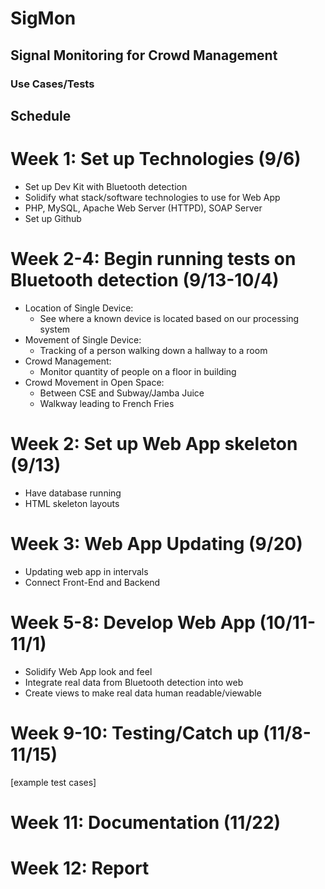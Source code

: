 # SigMon
## Signal Monitoring for Crowd Management
### Use Cases/Tests 

## Schedule
# Week 1: Set up Technologies (9/6)
* Set up Dev Kit with Bluetooth detection
* Solidify what stack/software technologies to use for Web App
* PHP, MySQL, Apache Web Server (HTTPD), SOAP Server
* Set up Github

# Week 2-4: Begin running tests on Bluetooth detection (9/13-10/4)
* Location of Single Device:
  * See where a known device is located based on our processing system
* Movement of Single Device:
  * Tracking of a person walking down a hallway to a room
* Crowd Management:
  * Monitor quantity of people on a floor in building
* Crowd Movement in Open Space:
  * Between CSE and Subway/Jamba Juice
  * Walkway leading to French Fries

# Week 2: Set up Web App skeleton (9/13)
* Have database running
* HTML skeleton layouts

# Week 3: Web App Updating (9/20)
* Updating web app in intervals
* Connect Front-End and Backend

# Week 5-8: Develop Web App (10/11-11/1)
* Solidify Web App look and feel
* Integrate real data from Bluetooth detection into web
* Create views to make real data human readable/viewable

# Week 9-10: Testing/Catch up (11/8-11/15)
[example test cases]

# Week 11: Documentation (11/22)

# Week 12: Report

